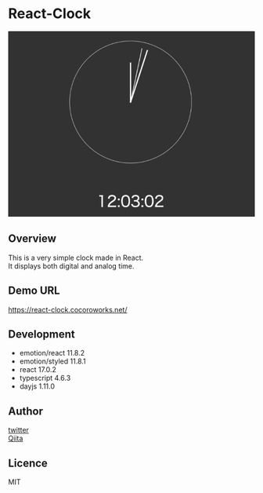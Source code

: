 # React-Clock
![gif](https://raw.githubusercontent.com/Naughty1029/React-Clock/main/images/clock.gif)

## Overview
This is a very simple clock made in React.<br>
It displays both digital and analog time.

## Demo URL
https://react-clock.cocoroworks.net/

## Development
- emotion/react 11.8.2
- emotion/styled 11.8.1
- react 17.0.2
- typescript 4.6.3
- dayjs 1.11.0

## Author
[twitter](https://twitter.com/masa_and_so_on) <br>
[Qiita](https://qiita.com/Naughty1029)

## Licence
MIT
